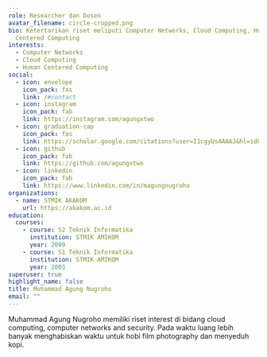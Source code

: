 ```yaml
---
role: Researcher dan Dosen
avatar_filename: circle-cropped.png
bio: Ketertarikan riset meliputi Computer Networks, Cloud Computing, Human
  Centered Computing
interests:
  - Computer Networks
  - Cloud Computing
  - Human Centered Computing
social:
  - icon: envelope
    icon_pack: fas
    link: /#contact
  - icon: instagram
    icon_pack: fab
    link: https://instagram.com/agungxtwo
  - icon: graduation-cap
    icon_pack: fas
    link: https://scholar.google.com/citations?user=I1cgyUsAAAAJ&hl=id&authuser=1
  - icon: github
    icon_pack: fab
    link: https://github.com/agungxtwo
  - icon: linkedin
    icon_pack: fab
    link: https://www.linkedin.com/in/magungnugroho
organizations:
  - name: STMIK AKAKOM
    url: https://akakom.ac.id
education:
  courses:
    - course: S2 Teknik Informatika
      institution: STMIK AMIKOM
      year: 2009
    - course: S1 Teknik Informatika
      institution: STMIK AMIKOM
      year: 2003
superuser: true
highlight_name: false
title: Muhammad Agung Nugroho
email: ""
---
```

Muhammad Agung Nugroho memiliki riset interest di bidang cloud computing, computer networks and security. Pada waktu luang lebih banyak menghabiskan waktu untuk hobi film photography dan menyeduh kopi.